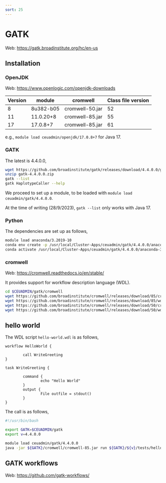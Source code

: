 ```yaml
---
sort: 25
---
```


# GATK

Web: <https://gatk.broadinstitute.org/hc/en-us>

## Installation

### OpenJDK

Web: <https://www.openlogic.com/openjdk-downloads>

| Version | module    | cromwell        | Class file version |
| ------- | --------- | --------------- | ------------------ |
| 8       | 8u382-b05 | cromwell-50.jar | 52                 |
| 11      | 11.0.20+8 | cromwell-85.jar | 55                 |
| 17      | 17.0.8+7  | cromwell-85.jar | 61                 |

e.g., `module load ceuadmin/openjdk/17.0.8+7` for Java 17.

### GATK

The latest is 4.4.0.0,

```bash
wget https://github.com/broadinstitute/gatk/releases/download/4.4.0.0/gatk-4.4.0.0.zip
unzip gatk-4.4.0.0.zip
gatk --list
gatk HaplotypeCaller --help
```

We proceed to set up a module, to be loaded with `module load ceuadmin/gatk/4.4.0.0`.

At the time of writing (28/9/2023), `gatk --list` only works with Java 17.

### Python

The dependencies are set up as follows,

```bash
module load anaconda/3.2019-10
conda env create -p /usr/local/Cluster-Apps/ceuadmin/gatk/4.4.0.0/anaconda-3.2019-10 -f gatkcondaenv.yml
conda activate /usr/local/Cluster-Apps/ceuadmin/gatk/4.4.0.0/anaconda-3.2019-10
```

### cromwell

Web: <https://cromwell.readthedocs.io/en/stable/>

It provides support for workflow description language (WDL).

```bash
cd $CEUADMIN/gatk/cromwell
wget https://github.com/broadinstitute/cromwell/releases/download/85/cromwell-85.jar
wget https://github.com/broadinstitute/cromwell/releases/download/85/womtool-85.jar
wget https://github.com/broadinstitute/cromwell/releases/download/50/cromwell-50.jar
wget https://github.com/broadinstitute/cromwell/releases/download/50/womtool-50.jar
```

## hello world

The WDL script `hello-world.wdl` is as follows,

```wdl
workflow HelloWorld {

        call WriteGreeting
}

task WriteGreeting {

        command {
                echo "Hello World"
        }
        output {
                File outfile = stdout()
        }
}
```

The call is as follows,

```bash
#!/usr/bin/bash

export GATK=$CEUADMIN/gatk
export v=4.4.0.0

module load ceuadmin/gatk/4.4.0.0
java -jar ${GATK}/cromwell/cromwell-85.jar run ${GATK}/${v}/tests/hello-world.wdl
```

## GATK workflows

Web: <https://github.com/gatk-workflows/>
